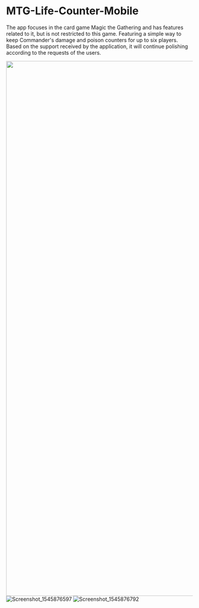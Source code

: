 # MTG-Life-Counter-Mobile

The app focuses in the card game Magic the Gathering and has features related to it, but is not restricted to this game.
Featuring a simple way to keep Commander's damage and poison counters for up to six players.
Based on the support received by the application, it will continue polishing according to the requests of the users.


<img align="left" width="720" height="1440" src="https://user-images.githubusercontent.com/38967981/55663448-2f07b780-57db-11e9-983c-f0a203e910a4.png">

![Screenshot_1545876597](https://user-images.githubusercontent.com/38967981/55663448-2f07b780-57db-11e9-983c-f0a203e910a4.png)
![Screenshot_1545876792](https://user-images.githubusercontent.com/38967981/55663445-2ca55d80-57db-11e9-829b-2583532e811a.png)

